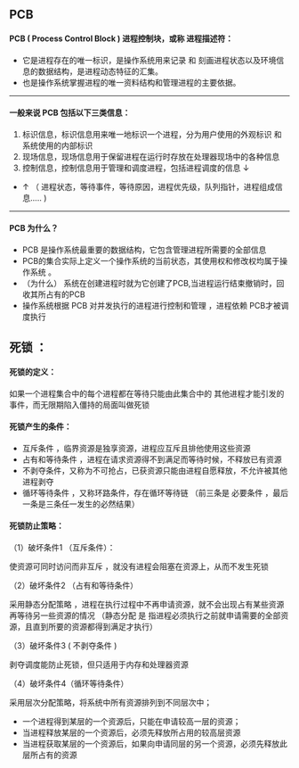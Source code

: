 ## PCB 
#### PCB ( Process Control Block ) 进程控制块，或称 进程描述符：
- 它是进程存在的唯一标识，是操作系统用来记录 和 刻画进程状态以及环境信息的数据结构，是进程动态特征的汇集。
- 也是操作系统掌握进程的唯一资料结构和管理进程的主要依据。

----
#### 一般来说 PCB 包括以下三类信息：

1.  标识信息，标识信息用来唯一地标识一个进程，分为用户使用的外观标识 和 系统使用的内部标识 
2.  现场信息，现场信息用于保留进程在运行时存放在处理器现场中的各种信息
3.  控制信息，控制信息用于管理和调度进程，包括进程调度的信息 ↓
- ↑ （  进程状态，等待事件，等待原因，进程优先级，队列指针，进程组成信息..... )

-----
#### PCB 为什么？
- PCB 是操作系统最重要的数据结构，它包含管理进程所需要的全部信息
- PCB的集合实际上定义一个操作系统的当前状态，其使用权和修改权均属于操作系统 。
- （为什么） 系统在创建进程时就为它创建了PCB,当进程运行结束撤销时，回收其所占有的PCB
-  操作系统根据 PCB 对并发执行的进程进行控制和管理 ，进程依赖 PCB才被调度执行

## 死锁 ：

#### 死锁的定义： 
如果一个进程集合中的每个进程都在等待只能由此集合中的 其他进程才能引发的事件，而无限期陷入僵持的局面叫做死锁 

#### 死锁产生的条件：
- 互斥条件 ，临界资源是独享资源，进程应互斥且排他使用这些资源
- 占有和等待条件 ，进程在请求资源得不到满足而等待时候，不释放已有资源
- 不剥夺条件，又称为不可抢占，已获资源只能由进程自愿释放，不允许被其他进程剥夺
- 循环等待条件 ，又称环路条件，存在循环等待链
（前三条是 必要条件 ，最后一条是三条任一发生的必然结果）
#### 死锁防止策略：
（1）破坏条件1 （互斥条件）：

使资源可同时访问而非互斥 ，就没有进程会阻塞在资源上，从而不发生死锁

（2）破坏条件2 （占有和等待条件）

采用静态分配策略 ，进程在执行过程中不再申请资源，就不会出现占有某些资源再等待另一些资源的情况
（静态分配 是 指进程必须执行之前就申请需要的全部资源，且直到所要的资源都得到满足才执行）

（3）破坏条件3 (  不剥夺条件 )

剥夺调度能防止死锁，但只适用于内存和处理器资源

（4）破坏条件4（循环等待条件）

采用层次分配策略，将系统中所有资源排列到不同层次中；
- 一个进程得到某层的一个资源后，只能在申请较高一层的资源；
- 当进程释放某层的一个资源后，必须先释放所占用的较高层资源
- 当进程获取某层的一个资源后，如果向申请同层的另一个资源，必须先释放此层所占有的资源
























